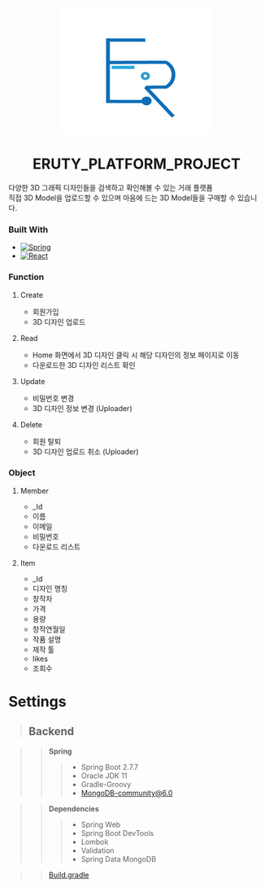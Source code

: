 <div align="center">
    <a href="https://github.com/ERUTYCEO/ERUTY-Platform-project/blob/master/front/logo.png?raw=true">
        <img src="https://github.com/ERUTYCEO/ERUTY-Platform-project/blob/master/front/logo.png?raw=true" alt="Logo" width="300" height="250">
    </a>
    <h1 align="center">ERUTY_PLATFORM_PROJECT</h3>
    <p align="left">
    다양한 3D 그래픽 디자인들을 검색하고 확인해볼 수 있는 거래 플랫폼
    <br />
    직접 3D Model을 업로드할 수 있으며 마음에 드는 3D Model들을 구매할 수 있습니다.
    </p>
</div>

### __Built With__

* [![Spring][Spring.io]][Spring-url]
* [![React][React.js]][React-url]

### __Function__

1. Create
    - 회원가입
    - 3D 디자인 업로드

2. Read
    - Home 화면에서 3D 디자인 클릭 시 해당 디자인의 정보 페이지로 이동
    - 다운로드한 3D 디자인 리스트 확인

3. Update
    - 비밀번호 변경
    - 3D 디자인 정보 변경 (Uploader)

4. Delete
    - 회원 탈퇴
    - 3D 디자인 업로드 취소 (Uploader)

### __Object__

1. Member
    - _Id
    - 이름
    - 이메일
    - 비밀번호
    - 다운로드 리스트

2. Item
    - _Id
    - 디자인 명칭
    - 창작자
    - 가격
    - 용량
    - 창작연월일
    - 작품 설명
    - 제작 툴
    - likes
    - 조회수

# Settings
> **Backend**
> --------------------------------

>   > __Spring__
>   >   > - Spring Boot 2.7.7
>   >   > - Oracle JDK 11
>   >   > - Gradle-Groovy
>   >   > - MongoDB-community@6.0

>   > __Dependencies__
>   >   > - Spring Web 
>   >   > - Spring Boot DevTools
>   >   > - Lombok
>   >   > - Validation
>   >   > - Spring Data MongoDB

>   > [Build.gradle](https://github.com/ERUTYCEO/ERUTY-Platform-project/blob/master/back/build.gradle)

[Spring.io]: https://img.shields.io/badge/spring-white?style=for-the-badge&logo=spring&logoColor=green
[Spring-url]: https://spring.io
[React.js]: https://img.shields.io/badge/React-20232A?style=for-the-badge&logo=react&logoColor=61DAFB
[React-url]: https://reactjs.org/
